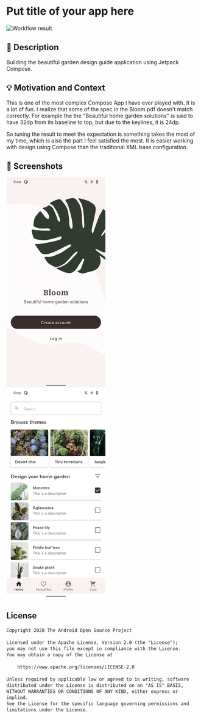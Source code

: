 # Put title of your app here

<!--- Replace <OWNER> with your Github Username and <REPOSITORY> with the name of your repository. -->
<!--- You can find both of these in the url bar when you open your repository in github. -->
![Workflow result](https://github.com/eneim/PxFive/workflows/Check/badge.svg)


## :scroll: Description
Building the beautiful garden design guide application using Jetpack Compose.


## :bulb: Motivation and Context
This is one of the most complex Compose App I have ever played with. It is a lot of fun. I realize that
some of the spec in the Bloom.pdf doesn't match correctly. For example the the "Beautiful home garden solutions" is said to have 32dp from its
baseline to top, but due to the keylines, it is 24dp.

So tuning the result to meet the expectation is something takes the most of my time, which is also
the part I feel satisfied the most. It is easier working with design using Compose than the traditional
XML base configuration.

## :camera_flash: Screenshots
<img src="/results/screenshot_1.png" width="260">&emsp;<img src="/results/screenshot_2.png" width="260">

## License
```
Copyright 2020 The Android Open Source Project

Licensed under the Apache License, Version 2.0 (the "License");
you may not use this file except in compliance with the License.
You may obtain a copy of the License at

    https://www.apache.org/licenses/LICENSE-2.0

Unless required by applicable law or agreed to in writing, software
distributed under the License is distributed on an "AS IS" BASIS,
WITHOUT WARRANTIES OR CONDITIONS OF ANY KIND, either express or implied.
See the License for the specific language governing permissions and
limitations under the License.
```
